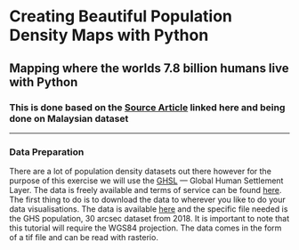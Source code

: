 # Creating Beautiful Population Density Maps with Python
## Mapping where the worlds 7.8 billion humans live with Python

### This is done based on the [Source Article] linked here and being done on Malaysian dataset

---

### Data Preparation

There are a lot of population density datasets out there however for the purpose of this exercise we will use the [GHSL](https://ghsl.jrc.ec.europa.eu/download.php?ds=pop) — Global Human Settlement Layer. The data is freely available and terms of service can be found [here](chrome-extension://efaidnbmnnnibpcajpcglclefindmkaj/viewer.html?pdfurl=https%3A%2F%2Fghsl.jrc.ec.europa.eu%2Fdocuments%2FGHSL_Data_Package_2019.pdf%3Ft%3D1478q532234372&clen=4264054&chunk=true).
The first thing to do is to download the data to wherever you like to do your data visualisations. The data is available [here](https://ghsl.jrc.ec.europa.eu/download.php?ds=pop) and the specific file needed is the GHS population, 30 arcsec dataset from 2018. It is important to note that this tutorial will require the WGS84 projection. The data comes in the form of a tif file and can be read with rasterio.




[Source Article]: https://towardsdatascience.com/creating-beautiful-population-density-maps-with-python-fcdd84035e06